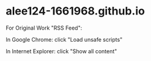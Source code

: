 # alee124-1661968.github.io
<p>For Original Work "RSS Feed":</p>
  <p>In Google Chrome: click "Load unsafe scripts"</p>
  <p>In Internet Explorer: click "Show all content"</p>
